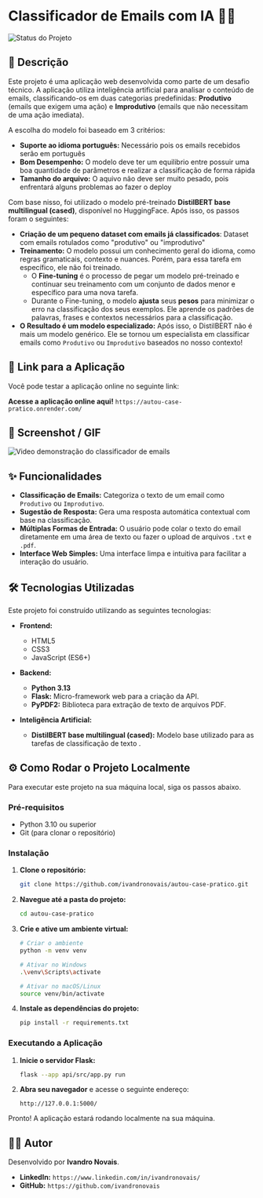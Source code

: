 # Classificador de Emails com IA 📧✨

![Status do Projeto](https://img.shields.io/badge/status-concluído-green)

## 📝 Descrição

Este projeto é uma aplicação web desenvolvida como parte de um desafio técnico. A aplicação utiliza inteligência artificial para analisar o conteúdo de emails, classificando-os em duas categorias predefinidas: **Produtivo** (emails que exigem uma ação) e **Improdutivo** (emails que não necessitam de uma ação imediata).

A escolha do modelo foi baseado em 3 critérios:
- **Suporte ao idioma português:** Necessário pois os emails recebidos serão em português
- **Bom Desempenho:** O modelo deve ter um equilibrio entre possuir uma boa quantidade de parâmetros e realizar a classificação de forma rápida
- **Tamanho do arquivo:** O aquivo não deve ser muito pesado, pois enfrentará alguns problemas ao fazer o deploy

Com base nisso, foi utilizado o modelo pré-treinado **DistilBERT base multilingual (cased)**, disponível no HuggingFace. Após isso, os passos foram o seguintes:
- **Criação de um pequeno dataset com emails já classificados**: Dataset com emails rotulados como "produtivo" ou "improdutivo"
- **Treinamento:** O modelo possui um conhecimento geral do idioma, como regras gramaticais, contexto e nuances. Porém, para essa tarefa em específico, ele não foi treinado. 
    - O **Fine-tuning** é o processo de pegar um modelo pré-treinado e continuar seu treinamento com um conjunto de dados menor e específico para uma nova tarefa.
    - Durante o Fine-tuning, o modelo **ajusta** seus **pesos** para minimizar o erro na classificação dos seus exemplos. Ele aprende os padrões de palavras, frases e contextos necessários para a classificação.
- **O Resultado é um modelo especializado:** Após isso, o DistilBERT não é mais um modelo genérico. Ele se tornou um especialista em classificar emails como `Produtivo` ou `Improdutivo` baseados no nosso contexto! 

## 🚀 Link para a Aplicação

Você pode testar a aplicação online no seguinte link:

**Acesse a aplicação online aqui!** `https://autou-case-pratico.onrender.com/`

## 📸 Screenshot / GIF
![Video demonstração do classificador de emails](https://github.com/user-attachments/assets/d5db42fe-d8cd-48ed-bf62-296b9866c265)




## ✨ Funcionalidades

- **Classificação de Emails:** Categoriza o texto de um email como `Produtivo` ou `Improdutivo`.
- **Sugestão de Resposta:** Gera uma resposta automática contextual com base na classificação.
- **Múltiplas Formas de Entrada:** O usuário pode colar o texto do email diretamente em uma área de texto ou fazer o upload de arquivos `.txt` e `.pdf`.
- **Interface Web Simples:** Uma interface limpa e intuitiva para facilitar a interação do usuário.

## 🛠️ Tecnologias Utilizadas

Este projeto foi construído utilizando as seguintes tecnologias:

* **Frontend:**
    * HTML5
    * CSS3
    * JavaScript (ES6+)

* **Backend:**
    * **Python 3.13**
    * **Flask:** Micro-framework web para a criação da API.
    * **PyPDF2:** Biblioteca para extração de texto de arquivos PDF.

* **Inteligência Artificial:**
    * **DistilBERT base multilingual (cased):** Modelo base utilizado para as tarefas de classificação de texto .

## ⚙️ Como Rodar o Projeto Localmente

Para executar este projeto na sua máquina local, siga os passos abaixo.

### Pré-requisitos

* Python 3.10 ou superior
* Git (para clonar o repositório)
### Instalação

1.  **Clone o repositório:**
    ```bash
    git clone https://github.com/ivandronovais/autou-case-pratico.git
    ```

2.  **Navegue até a pasta do projeto:**
    ```bash
    cd autou-case-pratico
    ```

3.  **Crie e ative um ambiente virtual:**
    ```bash
    # Criar o ambiente
    python -m venv venv

    # Ativar no Windows
    .\venv\Scripts\activate

    # Ativar no macOS/Linux
    source venv/bin/activate
    ```

4.  **Instale as dependências do projeto:**
  
    ```bash
    pip install -r requirements.txt
    ```

### Executando a Aplicação

1.  **Inicie o servidor Flask:**
    ```bash
    flask --app api/src/app.py run
    ```

2.  **Abra seu navegador** e acesse o seguinte endereço:
    ```
    http://127.0.0.1:5000/
    ```

Pronto! A aplicação estará rodando localmente na sua máquina.

## 👨‍💻 Autor

Desenvolvido por **Ivandro Novais**.

* **LinkedIn:** `https://www.linkedin.com/in/ivandronovais/`
* **GitHub:** `https://github.com/ivandronovais`

